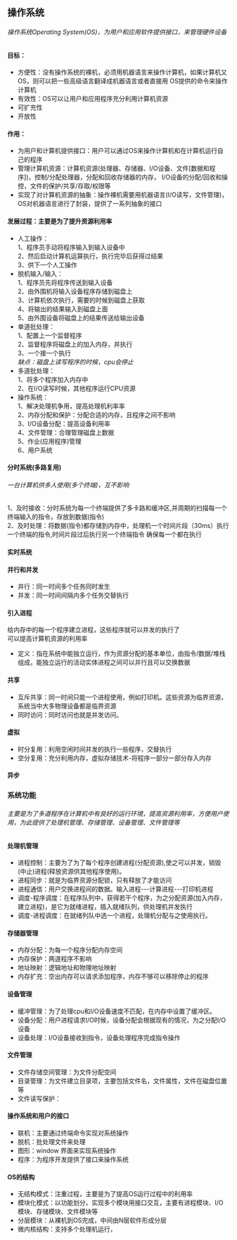 
## 操作系统

###### 操作系统Operating System(OS)，为用户和应用软件提供接口，来管理硬件设备

#### 目标：
- 方便性：没有操作系统的裸机，必须用机器语言来操作计算机，如果计算机又OS，则可以把一些高级语言翻译成机器语言或者直接用
OS提供的命令来操作计算机
- 有效性：OS可以让用户和应用程序充分利用计算机资源
- 可扩充性
- 开放性

#### 作用：
- 为用户和计算机提供接口：用户可以通过OS来操作计算机和在计算机运行自己的程序
- 管理计算机资源：计算机资源(处理器、存储器、I/O设备、文件[数据和程序])，控制/分配处理器，分配和回收存储器的内存，
I/O设备的分配/回收和操控，文件的保护/共享/存取/权限等
- 实现了对计算机资源的抽象：操作裸机需要用机器语言(I/O读写，文件管理)，OS对机器语言进行了封装，提供了一系列抽象的接口

#### 发展过程：主要是为了提升资源利用率
- 人工操作：  
1、程序员手动将程序输入到输入设备中  
2、然后启动计算机运算执行，执行完毕后获得过结果  
3、供下一个人工操作
- 脱机输入/输入：   
1、程序员先将程序传送到输入设备  
2、由外围机将输入设备程序存储到磁盘上  
3、计算机依次执行，需要的时候到磁盘上获取  
4、将输出的结果输入到磁盘上面  
5、由外围设备将磁盘上的结果传送给输出设备
- 单道批处理：  
1、配置上一个监督程序  
2、监督程序将磁盘上的加入内存，并执行  
3、一个接一个执行  
_缺点：磁盘上读写程序的时候，cpu会停止_
- 多道批处理：  
1、将多个程序加入内存中  
2、在I/O读写时候，其他程序运行CPU资源
- 操作系统：  
1、解决处理机争用，提高处理机利率率  
2、内存分配和保护：分配合适的内存，且程序之间不影响  
3、I/O设备分配：提高设备利用率  
4、文件管理：合理管理磁盘上数据  
5、作业(应用程序)管理  
6、用户系统  

#### 分时系统(多路复用)
###### 一台计算机供多人使用(多个终端)，互不影响
1、及时接收：分时系统为每一个终端提供了多卡路和缓冲区,并周期的扫描每一个终端输入的指令，存放到数据(指令)  
2、及时处理：将数据(指令)都存储到内存中，处理机一个时间片段（30ms）执行一个终端的指令,时间片段过后执行另一个终端指令
确保每一个都在执行

#### 实时系统

#### 并行和并发

- 并行：同一时间多个任务同时发生
- 并发：同一时间间隔内多个任务交替执行


#### 引入进程
给内存中的每一个程序建立进程，这些程序就可以并发的执行了  
可以提高计算机资源的利用率  

- 定义：指在系统中能独立运行，作为资源分配的基本单位，由指令/数据/堆栈组成，能独立运行的活动实体进程之间可以并行且可以交换数据

#### 共享

- 互斥共享：同一时间只能一个进程使用，例如打印机。这些资源为临界资源，系统当中大多物理设备都是临界资源
- 同时访问：同时访问也就是并发访问。

#### 虚拟

- 时分复用：利用空闲时间并发的执行一些程序，交替执行
- 空分复用：充分利用内存，虚拟存储技术-将程序一部分一部分存入内存

#### 异步


### 系统功能

###### 主要是为了多道程序在计算机中有良好的运行环境，提高资源利用率，方便用户使用，为此提供了处理机管理、存储管理、设备管理、文件管理等

#### 处理机管理
- 进程控制：主要为了为了每个程序创建进程(分配资源),使之可以并发，销毁(中止)进程(释放资源供其他程序使用)。
- 进程同步：就是为临界资源分配锁，只有释放了才能访问
- 进程通信：用户交换进程间的数据。输入进程---计算进程---打印机进程
- 调度-程序调度：在程序队列中，获得若干个程序，为之分配资源(加入内存，建立进程)，是它为就绪进程，插入就绪队列，供处理机并发执行
- 调度-进程调度：在就绪列队中选一个进程，处理机分配与之使用执行。

#### 存储器管理
- 内存分配：为每一个程序分配内存空间
- 内存保护：两道程序不影响
- 地址映射：逻辑地址和物理地址映射
- 内存扩充：空出内存可以请求添加程序，内存不够可以移除停止的程序

#### 设备管理
- 缓冲管理：为了处理cpu和I/O设备速度不匹配，在内存中设置了缓冲区。
- 设备分配：用户进程请求I/O时候，设备分配会根据现有的情况，为之分配I/O设备
- 设备处理：I/O设备接收到指令，设备处理程序完成指令操作

#### 文件管理
- 文件存储空间管理：为文件分配空间
- 目录管理：为文件建立目录项，主要包括文件名，文件属性，文件在磁盘位置等
- 文件读写保护：

#### 操作系统和用户的接口
- 联机：主要通过终端命令实现对系统操作
- 脱机：批处理文件来处理
- 图形：window 界面来实现系统操作
- 程序：为程序开发提供了接口来操作系统

#### OS的结构
- 无结构模式：注重过程，主要是为了提高OS运行过程中的利用率
- 模块化模式：以功能划分，实现多个模块用接口交互，主要有进程模块、I/O模块、存储模块、文件模块等
- 分层模块：从裸机到OS完成，中间由N层软件形成分层
- 微内核结构：支持多个处理机运行，











